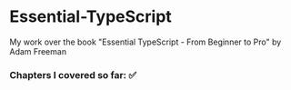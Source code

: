 # Essential-TypeScript
My work over the book "Essential TypeScript - From Beginner to Pro" by Adam Freeman
### Chapters I covered so far: ✅
